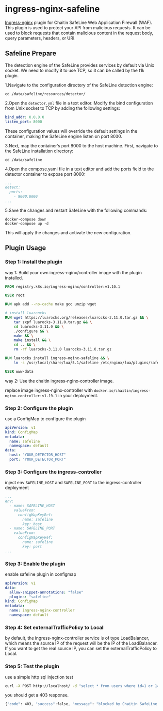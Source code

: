 # ingress-nginx-safeline

[Ingress-nginx](https://kubernetes.github.io/ingress-nginx/) plugin for Chaitin SafeLine Web Application Firewall (WAF). This plugin is used to protect your API from malicious requests. It can be used to block requests that contain malicious content in the request body, query parameters, headers, or URI.

## Safeline Prepare
The detection engine of the SafeLine provides services by default via Unix socket. We need to modify it to use TCP, so it can be called by the t1k plugin.

1.Navigate to the configuration directory of the SafeLine detection engine:
```shell
cd /data/safeline/resources/detector/
```
2.Open the `detector.yml` file in a text editor. Modify the bind configuration from Unix socket to TCP by adding the following settings:
```yaml
bind_addr: 0.0.0.0
listen_port: 8000
```
These configuration values will override the default settings in the container, making the SafeLine engine listen on port 8000.

3.Next, map the container’s port 8000 to the host machine. First, navigate to the SafeLine installation directory:
```shell
cd /data/safeline
```

4.Open the compose.yaml file in a text editor and add the ports field to the detector container to expose port 8000:
```yaml
...
detect:
  ports:
    - 8000:8000
...
```

5.Save the changes and restart SafeLine with the following commands:
```shell
docker-compose down
docker-compose up -d
```
This will apply the changes and activate the new configuration.

## Plugin Usage

### Step 1: Install the plugin

way 1: Build your own ingress-nginx/controller image with the plugin installed.

```dockerfile
FROM registry.k8s.io/ingress-nginx/controller:v1.10.1

USER root

RUN apk add --no-cache make gcc unzip wget

# install luaroncks
RUN wget https://luarocks.org/releases/luarocks-3.11.0.tar.gz && \
    tar zxpf luarocks-3.11.0.tar.gz && \
    cd luarocks-3.11.0 && \
    ./configure && \
    make && \
    make install && \
    cd .. && \
    rm -rf luarocks-3.11.0 luarocks-3.11.0.tar.gz

RUN luarocks install ingress-nginx-safeline && \
    ln -s /usr/local/share/lua/5.1/safeline /etc/nginx/lua/plugins/safeline

USER www-data
```

way 2: Use the chaitin ingress-nginx-controller image.

replace image ingress-nginx-controller with `docker.io/chaitin/ingress-nginx-controller:v1.10.1` in your deployment.

### Step 2: Configure the plugin

use a ConfigMap to configure the plugin

```yaml
apiVersion: v1
kind: ConfigMap
metadata:
  name: safeline
  namespace: default
data:
  host: "YOUR_DETECTOR_HOST"
  port: "YOUR_DETECTOR_PORT"
```

### Step 3: Configure the ingress-controller

inject env `SAFELINE_HOST` and `SAFELINE_PORT` to the ingress-controller deployment

```yaml
...
env:
  - name: SAFELINE_HOST
    valueFrom:
      configMapKeyRef:
        name: safeline
        key: host
  - name: SAFELINE_PORT
    valueFrom:
      configMapKeyRef:
        name: safeline
        key: port
...

```

### Step 3: Enable the plugin

enable safeline plugin in configmap

```yaml
apiVersion: v1
data:
  allow-snippet-annotations: "false"
  plugins: "safeline"
kind: ConfigMap
metadata:
  name: ingress-nginx-controller
  namespace: default
```

### Step 4: Set externalTrafficPolicy to Local
by default, the ingress-nginx-controller service is of type LoadBalancer, which means the source IP of the request will be the IP of the LoadBalancer. If you want to get the real source IP, you can set the externalTrafficPolicy to Local.

### Step 5: Test the plugin

use a simple http sql injection test

```bash
curl -X POST http://localhost/ -d "select * from users where id=1 or 1=1" 
```

you should get a 403 response.
```bash
{"code": 403, "success":false, "message": "blocked by Chaitin SafeLine Web Application Firewall", "event_id": "b53eb5b95796475699c52a019abb8e6a"}
```